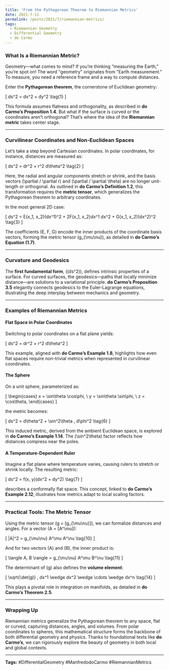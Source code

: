 ```yaml
---
title: 'From the Pythagorean Theorem to Riemannian Metrics'
date: 2021-7-11
permalink: /posts/2021/7/riemannian-metrics/
tags:
  - Riemannian Geometry
  - Differential Geometry
  - do Carmo
---
```



### **What Is a Riemannian Metric?**

Geometry—what comes to mind? If you’re thinking “measuring the Earth,” you’re spot on! The word "geometry" originates from "Earth measurement." To measure, you need a reference frame and a way to compute distances.

Enter the **Pythagorean theorem**, the cornerstone of Euclidean geometry:

\[
ds^2 = dx^2 + dy^2 \tag{1}
\]

This formula assumes flatness and orthogonality, as described in **do Carmo’s Proposition 1.4**. But what if the surface is curved or the coordinates aren’t orthogonal? That’s where the idea of the **Riemannian metric** takes center stage.

---

### **Curvilinear Coordinates and Non-Euclidean Spaces**

Let’s take a step beyond Cartesian coordinates. In polar coordinates, for instance, distances are measured as:

\[
ds^2 = dr^2 + r^2 d\theta^2 \tag{2}
\]

Here, the radial and angular components stretch or shrink, and the basis vectors \(\partial / \partial r\) and \(\partial / \partial \theta\) are no longer unit-length or orthogonal. As outlined in **do Carmo’s Definition 1.2**, this transformation requires the **metric tensor**, which generalizes the Pythagorean theorem to arbitrary coordinates.

In the most general 2D case:

\[
ds^2 = E(x_1, x_2)(dx^1)^2 + 2F(x_1, x_2)dx^1 dx^2 + G(x_1, x_2)(dx^2)^2 \tag{3}
\]

The coefficients \(E, F, G\) encode the inner products of the coordinate basis vectors, forming the metric tensor \(g_{\mu\nu}\), as detailed in **do Carmo’s Equation (1.7)**.

---

### **Curvature and Geodesics**

The **first fundamental form**, \((ds^2)\), defines intrinsic properties of a surface. For curved surfaces, the geodesics—paths that locally minimize distance—are solutions to a variational principle. **do Carmo’s Proposition 3.5** elegantly connects geodesics to the Euler-Lagrange equations, illustrating the deep interplay between mechanics and geometry.

---

### **Examples of Riemannian Metrics**

#### **Flat Space in Polar Coordinates**

Switching to polar coordinates on a flat plane yields:

\[
ds^2 = dr^2 + r^2 d\theta^2
\]

This example, aligned with **do Carmo’s Example 1.8**, highlights how even flat spaces require non-trivial metrics when represented in curvilinear coordinates.

#### **The Sphere**

On a unit sphere, parameterized as:

\[
\begin{cases}
x = \sin\theta \cos\phi, \\
y = \sin\theta \sin\phi, \\
z = \cos\theta,
\end{cases}
\]

the metric becomes:

\[
ds^2 = d\theta^2 + \sin^2\theta \, d\phi^2 \tag{6}
\]

This induced metric, derived from the ambient Euclidean space, is explored in **do Carmo’s Example 1.14**. The \(\sin^2\theta\) factor reflects how distances compress near the poles.

#### **A Temperature-Dependent Ruler**

Imagine a flat plane where temperature varies, causing rulers to stretch or shrink locally. The resulting metric:

\[
ds^2 = f(x, y)(dx^2 + dy^2) \tag{7}
\]

describes a conformally flat space. This concept, linked to **do Carmo’s Example 2.12**, illustrates how metrics adapt to local scaling factors.

---

### **Practical Tools: The Metric Tensor**

Using the metric tensor \(g = [g_{\mu\nu}]\), we can formalize distances and angles. For a vector \(A = [A^\mu]\):

\[
|A|^2 = g_{\mu\nu} A^\mu A^\nu \tag{10}
\]

And for two vectors \(A\) and \(B\), the inner product is:

\[
\langle A, B \rangle = g_{\mu\nu} A^\mu B^\nu \tag{11}
\]

The determinant of \(g\) also defines the **volume element**:

\[
\sqrt{\det(g)} \, dx^1 \wedge dx^2 \wedge \cdots \wedge dx^n \tag{14}
\]

This plays a pivotal role in integration on manifolds, as detailed in **do Carmo’s Theorem 2.5**.

---

### **Wrapping Up**

Riemannian metrics generalize the Pythagorean theorem to any space, flat or curved, capturing distances, angles, and volumes. From polar coordinates to spheres, this mathematical structure forms the backbone of both differential geometry and physics. Thanks to foundational texts like **do Carmo’s**, we can rigorously explore the beauty of geometry in both local and global contexts.

---

**Tags:** #DifferentialGeometry #ManfredodoCarmo #RiemannianMetrics
